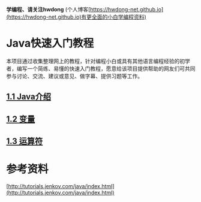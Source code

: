 **学编程、请关注hwdong** (个人博客[https://hwdong-net.github.io](https://hwdong-net.github.io)有更全面的小白学编程资料)
# Java快速入门教程

本项目通过收集整理网上的教程，针对编程小白或具有其他语言编程经验的初学者，编写一个简练、易懂的快速入门教程，愿意给该项目提供帮助的网友们可共同参与讨论、交流、建议或意见、做字幕、提供习题等工作。

## [1.1 Java介绍](https://github.com/hwdong-net/java_tutorials/blob/main/1.1%20introduction2Java.md)

## [1.2 变量](https://github.com/hwdong-net/java_tutorials/blob/main/1.2%20variable.md)
## [1.3 运算符](https://github.com/hwdong-net/java_tutorials/blob/main/1.2%20variable.md)

# 参考资料

[http://tutorials.jenkov.com/java/index.html](http://tutorials.jenkov.com/java/index.html)
